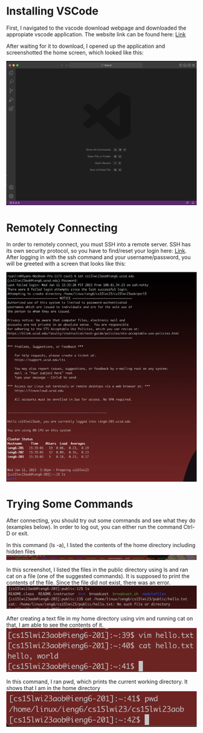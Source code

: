 # Installing VSCode

First, I navigated to the vscode download webpage and downloaded the appropiate
vscode application. The website link can be found
here: [Link](https://code.visualstudio.com/)

After waiting for it to download, I opened up the application and screenshotted the
home screen, which looked like this:

![Image](labReport1Images/Vscode.png)

# Remotely Connecting

In order to remotely connect, you must SSH into a remote server. SSH has its own
security protocol,
so you have to find/reset your login
here: [Link](https://sdacs.ucsd.edu/~icc/index.php).
After logging in with the ssh command and your username/password, you will be greeted
with a screen that looks like this:

![Image](labReport1Images/SshLogin.png)

# Trying Some Commands

After connecting, you should try out some commands and see what they do (examples
below).
In order to log out, you can either run the command Ctrl-D or exit.

In this command (ls -a), I listed the contents of the home directory including hidden
files
![Image](labReport1Images/ExampleCommand1.png)

In this screenshot, I listed the files in the public directory using ls and ran cat
on a file (one of the suggested commands).
It is supposed to print the contents of the file.
Since the file did not exist, there was an error.
![Image](labReport1Images/ExampleCommand2.png)

After creating a text file in my home directory using vim and running cat on that,
I am able to see the contents of it.
![Image](labReport1Images/ExampleCommand3.png)

In this command, I ran pwd, which prints the current working directory. It shows that
I am in the home directory
![Image](labReport1Images/ExampleCommand4.png)
